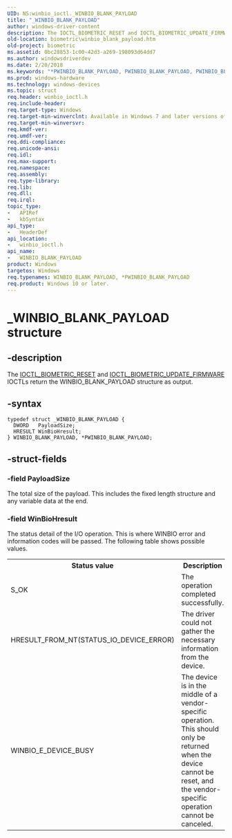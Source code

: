 ```yaml
---
UID: NS:winbio_ioctl._WINBIO_BLANK_PAYLOAD
title: "_WINBIO_BLANK_PAYLOAD"
author: windows-driver-content
description: The IOCTL_BIOMETRIC_RESET and IOCTL_BIOMETRIC_UPDATE_FIRMWARE IOCTLs return the WINBIO_BLANK_PAYLOAD structure as output.
old-location: biometric\winbio_blank_payload.htm
old-project: biometric
ms.assetid: 0bc28853-1c00-42d3-a269-198093d64dd7
ms.author: windowsdriverdev
ms.date: 2/20/2018
ms.keywords: "*PWINBIO_BLANK_PAYLOAD, PWINBIO_BLANK_PAYLOAD, PWINBIO_BLANK_PAYLOAD structure pointer [Biometric Devices], WINBIO_BLANK_PAYLOAD, WINBIO_BLANK_PAYLOAD structure [Biometric Devices], _WINBIO_BLANK_PAYLOAD, biometric.winbio_blank_payload, biometric_ref_4a39daf0-52f5-40bf-abc6-40cd3d866f39.xml, winbio_ioctl/PWINBIO_BLANK_PAYLOAD, winbio_ioctl/WINBIO_BLANK_PAYLOAD"
ms.prod: windows-hardware
ms.technology: windows-devices
ms.topic: struct
req.header: winbio_ioctl.h
req.include-header: 
req.target-type: Windows
req.target-min-winverclnt: Available in Windows 7 and later versions of Windows.
req.target-min-winversvr: 
req.kmdf-ver: 
req.umdf-ver: 
req.ddi-compliance: 
req.unicode-ansi: 
req.idl: 
req.max-support: 
req.namespace: 
req.assembly: 
req.type-library: 
req.lib: 
req.dll: 
req.irql: 
topic_type:
-	APIRef
-	kbSyntax
api_type:
-	HeaderDef
api_location:
-	winbio_ioctl.h
api_name:
-	WINBIO_BLANK_PAYLOAD
product: Windows
targetos: Windows
req.typenames: WINBIO_BLANK_PAYLOAD, *PWINBIO_BLANK_PAYLOAD
req.product: Windows 10 or later.
---
```


# _WINBIO_BLANK_PAYLOAD structure


## -description


The <a href="..\winbio_ioctl\ni-winbio_ioctl-ioctl_biometric_reset.md">IOCTL_BIOMETRIC_RESET</a> and <a href="..\winbio_ioctl\ni-winbio_ioctl-ioctl_biometric_update_firmware.md">IOCTL_BIOMETRIC_UPDATE_FIRMWARE</a> IOCTLs return the WINBIO_BLANK_PAYLOAD structure as output.


## -syntax


````
typedef struct _WINBIO_BLANK_PAYLOAD {
  DWORD   PayloadSize;
  HRESULT WinBioHresult;
} WINBIO_BLANK_PAYLOAD, *PWINBIO_BLANK_PAYLOAD;
````


## -struct-fields




### -field PayloadSize

 The total size of the payload.  This includes the fixed length structure and any variable data at the end.


### -field WinBioHresult

The status detail of the I/O operation.  This is where WINBIO error and information codes will be passed. The following table shows possible values.

<table>
<tr>
<th>Status value</th>
<th>Description</th>
</tr>
<tr>
<td>
S_OK

</td>
<td>
The operation completed successfully.

</td>
</tr>
<tr>
<td>
HRESULT_FROM_NT(STATUS_IO_DEVICE_ERROR)

</td>
<td>
The driver could not gather the necessary information from the device.

</td>
</tr>
<tr>
<td>
WINBIO_E_DEVICE_BUSY

</td>
<td>
The device is in the middle of a vendor-specific operation.  This should only be returned when the device cannot be reset, and the vendor-specific operation cannot be canceled.

</td>
</tr>
</table>
 

